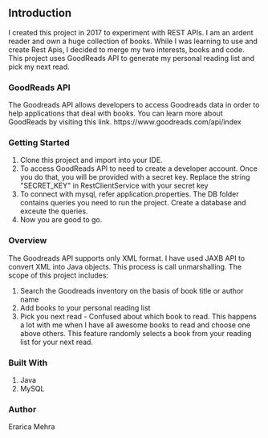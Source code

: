 <h2>Introduction</h2>
<p>I created this project in 2017 to experiment with REST APIs. I am an ardent reader and own a huge collection of books. While I was learning to use and create Rest Apis, I decided to merge my two interests, books and code. </br>
This project uses GoodReads API to generate my personal reading list and pick my next read.
</p>

<h3>GoodReads API </h3>
<p>The Goodreads API allows developers to access Goodreads data in order to help applications that deal with books.
You can learn more about GoodReads by visiting this link. <link>https://www.goodreads.com/api/index</link>

<h3>Getting Started</h3>
<ol>
  <li>Clone this project and import into your IDE.</li>
  <li>To access GoodReads API to need to create a developer account. Once you do that, you will be provided with a secret key. Replace the string "SECRET_KEY" in RestClientService with your secret key</li>
  <li>To connect with mysql, refer application.properties. The DB folder contains queries you need to run the project. Create a database and exceute the queries.</li>
  <li>Now you are good to go.</li>
  </ol>
  
  <h3>Overview</h3>
  <p>The Goodreads API supports only XML format. I have used JAXB API to convert XML into Java objects. This process is call unmarshalling.
  The scope of this project includes: 
  <ol>
    <li>Search the Goodreads inventory on the basis of book title or author name</li>
    <li>Add books to your personal reading list</li>
    <li>Pick you next read - Confused about which book to read. This happens a lot with me when I have all awesome books to read and choose one above others. This feature randomly selects a book from your reading list for your next read.</li>
    </ol>
    
<h3>Built With</h3>
<ol>
  <li>Java</li>
  <li>MySQL</li>
  </ol>
    
<h3>Author</h3>
<p>Erarica Mehra</p>
